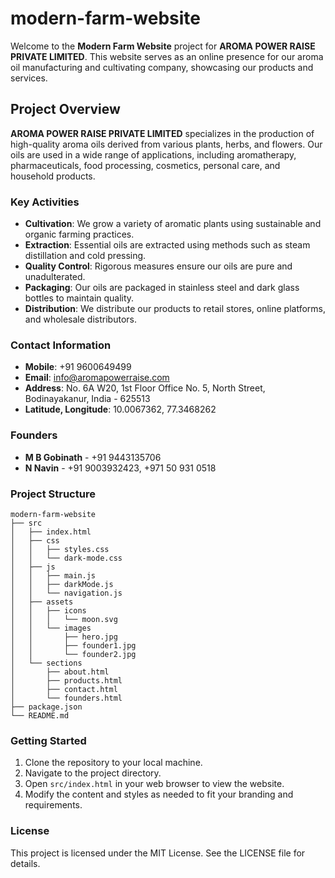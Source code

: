 # modern-farm-website

Welcome to the **Modern Farm Website** project for **AROMA POWER RAISE PRIVATE LIMITED**. This website serves as an online presence for our aroma oil manufacturing and cultivating company, showcasing our products and services.

## Project Overview

**AROMA POWER RAISE PRIVATE LIMITED** specializes in the production of high-quality aroma oils derived from various plants, herbs, and flowers. Our oils are used in a wide range of applications, including aromatherapy, pharmaceuticals, food processing, cosmetics, personal care, and household products.

### Key Activities

- **Cultivation**: We grow a variety of aromatic plants using sustainable and organic farming practices.
- **Extraction**: Essential oils are extracted using methods such as steam distillation and cold pressing.
- **Quality Control**: Rigorous measures ensure our oils are pure and unadulterated.
- **Packaging**: Our oils are packaged in stainless steel and dark glass bottles to maintain quality.
- **Distribution**: We distribute our products to retail stores, online platforms, and wholesale distributors.

### Contact Information

- **Mobile**: +91 9600649499
- **Email**: info@aromapowerraise.com
- **Address**: No. 6A W20, 1st Floor Office No. 5, North Street, Bodinayakanur, India - 625513
- **Latitude, Longitude**: 10.0067362, 77.3468262

### Founders

- **M B Gobinath** - +91 9443135706
- **N Navin** - +91 9003932423, +971 50 931 0518

### Project Structure

```
modern-farm-website
├── src
│   ├── index.html
│   ├── css
│   │   ├── styles.css
│   │   └── dark-mode.css
│   ├── js
│   │   ├── main.js
│   │   ├── darkMode.js
│   │   └── navigation.js
│   ├── assets
│   │   ├── icons
│   │   │   └── moon.svg
│   │   └── images
│   │       ├── hero.jpg
│   │       ├── founder1.jpg
│   │       └── founder2.jpg
│   └── sections
│       ├── about.html
│       ├── products.html
│       ├── contact.html
│       └── founders.html
├── package.json
└── README.md
```

### Getting Started

1. Clone the repository to your local machine.
2. Navigate to the project directory.
3. Open `src/index.html` in your web browser to view the website.
4. Modify the content and styles as needed to fit your branding and requirements.

### License

This project is licensed under the MIT License. See the LICENSE file for details.